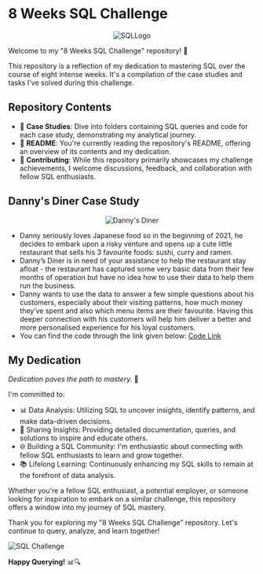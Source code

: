 # 8 Weeks SQL Challenge

<div align="center">
  <img src="https://encrypted-tbn0.gstatic.com/images?q=tbn:ANd9GcTQc8a_3aix3m_fOzVhaMnuGbfFkgNKt8YBzQ&usqp=CAU" alt="SQLLogo">
</div>

Welcome to my "8 Weeks SQL Challenge" repository! 🚀

This repository is a reflection of my dedication to mastering SQL over the course of eight intense weeks. It's a compilation of the case studies and tasks I've solved during this challenge.

## Repository Contents

- 📁 **Case Studies**: Dive into folders containing SQL queries and code for each case study, demonstrating my analytical journey.
- 📄 **README**: You're currently reading the repository's README, offering an overview of its contents and my dedication.
- 🤝 **Contributing**: While this repository primarily showcases my challenge achievements, I welcome discussions, feedback, and collaboration with fellow SQL enthusiasts.

## Danny's Diner Case Study

<div align="center">
  <img src="https://8weeksqlchallenge.com/images/case-study-designs/1.png" alt="Danny's Diner">
</div>

- Danny seriously loves Japanese food so in the beginning of 2021, he decides to embark upon a risky venture and opens up a cute little restaurant that sells his 3 favourite foods: 
  sushi, curry and ramen.
- Danny’s Diner is in need of your assistance to help the restaurant stay afloat - the restaurant has captured some very basic data from their few months of operation but have no idea 
  how to use their data to help them run the business.
- Danny wants to use the data to answer a few simple questions about his customers, especially about their visiting patterns, how much money they’ve spent and also which menu items are 
  their favourite. Having this deeper connection with his customers will help him deliver a better and more personalised experience for his loyal customers.
- You can find the code through the link given below:
  [Code Link](https://github.com/Syed-Abid/8-Week-SQL-Challenge/blob/main/Week1/Case%20Study%20%23%201.sql)
   
## My Dedication

_Dedication paves the path to mastery._ 💪

I'm committed to:

- 📊 Data Analysis: Utilizing SQL to uncover insights, identify patterns, and make data-driven decisions.
- 📣 Sharing Insights: Providing detailed documentation, queries, and solutions to inspire and educate others.
- 🌐 Building a SQL Community: I'm enthusiastic about connecting with fellow SQL enthusiasts to learn and grow together.
- 📚 Lifelong Learning: Continuously enhancing my SQL skills to remain at the forefront of data analysis.

Whether you're a fellow SQL enthusiast, a potential employer, or someone looking for inspiration to embark on a similar challenge, this repository offers a window into my journey of SQL mastery.

Thank you for exploring my "8 Weeks SQL Challenge" repository. Let's continue to query, analyze, and learn together!

![SQL Challenge](https://your-image-url.com/sql_challenge_gif.gif)

**Happy Querying!** 📊🔍
